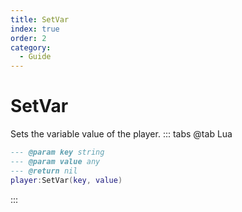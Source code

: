 ```yaml
---
title: SetVar
index: true
order: 2
category:
  - Guide
---
```


# SetVar
Sets the variable value of the player.
::: tabs
@tab Lua
```lua
--- @param key string
--- @param value any
--- @return nil
player:SetVar(key, value)
```

:::